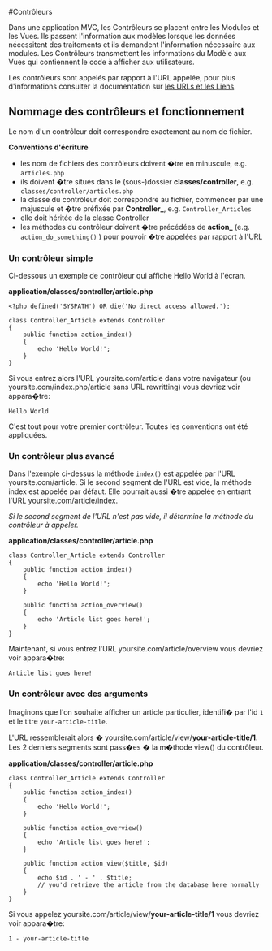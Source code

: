 #Contrôleurs

Dans une application MVC, les Contrôleurs se placent entre les Modules et les Vues. Ils passent l'information aux modèles lorsque les données nécessitent des traitements et ils demandent l'information nécessaire aux modules. Les Contrôleurs transmettent les informations du Modèle aux Vues qui contiennent le code à afficher aux utilisateurs.

Les contrôleurs sont appelés par rapport à l'URL appelée, pour plus d'informations consulter la documentation sur [les URLs et les Liens](about.urls).

## Nommage des contrôleurs et fonctionnement

Le nom d'un contrôleur doit correspondre exactement au nom de fichier.

**Conventions d'écriture**

* les nom de fichiers des contrôleurs doivent �tre en minuscule, e.g. `articles.php`
* ils doivent �tre situés dans le (sous-)dossier **classes/controller**, e.g. `classes/controller/articles.php`
* la classe du contrôleur doit correspondre au fichier, commencer par une majuscule et �tre préfixée par **Controller_**, e.g. `Controller_Articles`
* elle doit héritée de la classe Controller
* les méthodes du contrôleur doivent �tre précédées de **action_** (e.g. `action_do_something()` ) pour pouvoir �tre appelées par rapport à l'URL



### Un contrôleur simple

Ci-dessous un exemple de contrôleur qui affiche Hello World à l'écran.

**application/classes/controller/article.php**
~~~
<?php defined('SYSPATH') OR die('No direct access allowed.');
 
class Controller_Article extends Controller
{
    public function action_index()
    {
        echo 'Hello World!';
    }
}
~~~
Si vous entrez alors l'URL yoursite.com/article dans votre navigateur (ou yoursite.com/index.php/article sans URL rewritting) vous devriez voir appara�tre:
~~~
Hello World
~~~
C'est tout pour votre premier contrôleur. Toutes les conventions ont été appliquées.



### Un contrôleur plus avancé

Dans l'exemple ci-dessus la méthode `index()` est appelée par l'URL yoursite.com/article. Si le second segment de l'URL est vide, la méthode index est appelée par défaut. Elle pourrait aussi �tre appelée en entrant l'URL yoursite.com/article/index.

_Si le second segment de l'URL n'est pas vide, il détermine la méthode du contrôleur à appeler._

**application/classes/controller/article.php**
~~~
class Controller_Article extends Controller
{
    public function action_index()
    {
        echo 'Hello World!';
    }
 
    public function action_overview()
    {
        echo 'Article list goes here!';
    }
}
~~~
Maintenant, si vous entrez l'URL yoursite.com/article/overview vous devriez voir appara�tre:
~~~
Article list goes here!
~~~


### Un contrôleur avec des arguments

Imaginons que l'on souhaite afficher un article particulier, identifi� par l'id `1` et le titre `your-article-title`.

L'URL ressemblerait alors � yoursite.com/article/view/**your-article-title/1**. Les 2 derniers segments sont pass�es � la m�thode view() du contrôleur.

**application/classes/controller/article.php**
~~~
class Controller_Article extends Controller
{
    public function action_index()
    {
        echo 'Hello World!';
    }
 
    public function action_overview()
    {
        echo 'Article list goes here!';
    }
 
    public function action_view($title, $id)
    {
        echo $id . ' - ' . $title;
        // you'd retrieve the article from the database here normally
    }
}
~~~
Si vous appelez yoursite.com/article/view/**your-article-title/1** vous devriez voir appara�tre:
~~~
1 - your-article-title
~~~
